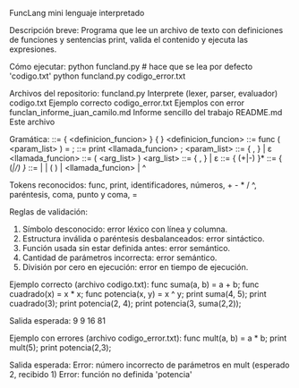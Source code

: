 FuncLang    mini lenguaje interpretado

Descripción breve:
Programa que lee un archivo de texto con definiciones de funciones y sentencias print, valida el contenido y ejecuta las expresiones.

Cómo ejecutar:
python funcland.py                 # hace que se lea  por defecto 'codigo.txt'
python funcland.py codigo_error.txt

Archivos del repositorio:
funcland.py                 Interprete (lexer, parser, evaluador)
codigo.txt                  Ejemplo correcto
codigo_error.txt            Ejemplos con error
funclan_informe_juan_camilo.md  Informe sencillo del trabajo
README.md                   Este archivo

Gramática:
<programa> ::= { <definicion_funcion> } { <print> }
<definicion_funcion> ::= func <id>( <param_list> ) = <expr> ;
<print> ::= print <llamada_funcion> ;
<param_list> ::= <id> { , <id> } | ε
<llamada_funcion> ::= <id>( <arg_list> )
<arg_list> ::= <expr> { , <expr> } | ε
<expr> ::= <term> { (+|-) <term> }*
<term> ::= <factor> { (*|/) <factor> }*
<factor> ::= <number> | <id> | ( <expr> ) | <llamada_funcion> | <factor> ^ <factor>

Tokens reconocidos:
func, print, identificadores, números, + - * / ^, paréntesis, coma, punto y coma, =

Reglas de validación:
1) Símbolo desconocido: error léxico con línea y columna.
2) Estructura inválida o paréntesis desbalanceados: error sintáctico.
3) Función usada sin estar definida antes: error semántico.
4) Cantidad de parámetros incorrecta: error semántico.
5) División por cero en ejecución: error en tiempo de ejecución.

Ejemplo correcto (archivo codigo.txt):
func suma(a, b) = a + b;
func cuadrado(x) = x * x;
func potencia(x, y) = x ^ y;
print suma(4, 5);
print cuadrado(3);
print potencia(2, 4);
print potencia(3, suma(2,2));

Salida esperada:
9
9
16
81

Ejemplo con errores (archivo codigo_error.txt):
func mult(a, b) = a * b;
print mult(5);
print potencia(2,3);

Salida esperada:
Error: número incorrecto de parámetros en mult (esperado 2, recibido 1)
Error: función no definida 'potencia'
